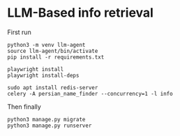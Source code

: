 # LLM-Based info retrieval
First run 
```
python3 -m venv llm-agent
source llm-agent/bin/activate
pip install -r requirements.txt
```

```
playwright install
playwright install-deps
```

```
sudo apt install redis-server
celery -A persian_name_finder --concurrency=1 -l info
```

Then finally
```
python3 manage.py migrate
python3 manage.py runserver
```